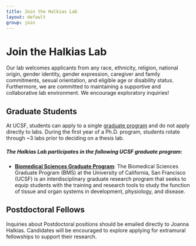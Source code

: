 ```yaml
---
title: Join the Halkias Lab
layout: default
group: join
---
```


# Join the Halkias Lab
Our lab welcomes applicants from any race, ethnicity, religion, national origin, gender identity, gender expression, caregiver and family commitments,  sexual orientation, and eligible age or disability status. Furthermore, we are committed to maintaining a supportive and collaborative lab environment. We encourage exploratory inquiries!
<br/>

## Graduate Students

At UCSF, students can apply to a single [graduate program](https://graduate.ucsf.edu/prospective-students) and do not apply directly to labs. During the first year of a Ph.D. program, students rotate through ~3 labs prior to deciding on a thesis lab.

##### The Halkias Lab participates in the following UCSF graduate program:
  * **[Biomedical Sciences Graduate Program](https://bms.ucsf.edu/)**: The Biomedical Sciences Graduate Program (BMS) at the University of California, San Francisco (UCSF)  is an interdisciplinary graduate research program that seeks to equip students with the training and research tools to study the function of tissue and organ systems in development, physiology, and disease.

## Postdoctoral Fellows

Inquiries about Postdoctoral positions should be emailed directly to Joanna Halkias. Candidates will be encouraged to explore applying for extramural fellowships to support their research.
